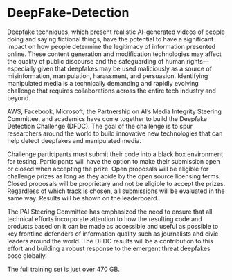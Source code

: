 # DeepFake-Detection
Deepfake techniques, which present realistic AI-generated videos of people doing and saying fictional things, have the potential to have a significant impact on how people determine the legitimacy of information presented online. These content generation and modification technologies may affect the quality of public discourse and the safeguarding of human rights—especially given that deepfakes may be used maliciously as a source of misinformation, manipulation, harassment, and persuasion. Identifying manipulated media is a technically demanding and rapidly evolving challenge that requires collaborations across the entire tech industry and beyond.


AWS, Facebook, Microsoft, the Partnership on AI’s Media Integrity Steering Committee, and academics have come together to build the Deepfake Detection Challenge (DFDC). The goal of the challenge is to spur researchers around the world to build innovative new technologies that can help detect deepfakes and manipulated media.

Challenge participants must submit their code into a black box environment for testing. Participants will have the option to make their submission open or closed when accepting the prize. Open proposals will be eligible for challenge prizes as long as they abide by the open source licensing terms. Closed proposals will be proprietary and not be eligible to accept the prizes. Regardless of which track is chosen, all submissions will be evaluated in the same way. Results will be shown on the leaderboard.

The PAI Steering Committee has emphasized the need to ensure that all technical efforts incorporate attention to how the resulting code and products based on it can be made as accessible and useful as possible to key frontline defenders of information quality such as journalists and civic leaders around the world. The DFDC results will be a contribution to this effort and building a robust response to the emergent threat deepfakes pose globally.

The full training set is just over 470 GB.
